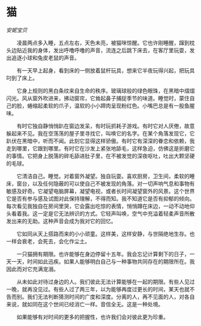 # 猫

*安妮宝贝*

　　凌晨两点多入睡，五点左右，天色未亮，被猫咪惊醒。它也许刚睡醒，蹿到枕头边贴近我的身体，发出呼噜呼噜的声音，流连之后跳下床去，在客厅里玩耍，发出追逐小球和兔皮老鼠的声音。

　　有一天早上起身，看到床的一侧放着鼠杆玩具，想来它半夜玩得兴起，把玩具叼到了床上。

　　它身上规则的黑白条纹来自生命的秩序。玻璃球般的绿色眼珠，在黑暗中熠熠闪光。风从窗外吹进来，拂动窗帘，它耸起鼻子捕捉季节的味道。睡觉时，蒙住自己的脸，蜷缩起柔软的爪子，温软的小小蹄肉呈现粉红色。小嘴巴总是有一股鱼腥味。

　　有时它独自静悄悄趴在窗边发呆，有时玩抓耗子游戏。有时它对人厌倦，故意躲起来不见。我在空荡荡的屋子里寻找它，叫唤它的名字。在某个角落发现它，它趴伏在黑暗中，听而不闻。此刻它显得这样骄傲。有时它有深深的眷恋和依赖，我走到哪里，它跟到哪里。有时它在沙发上紧张地舔毛，这样急迫，仿佛这是折磨它的事情。它把身上脱落的碎毛舔进肚子里，在不被发觉的深夜呕吐，吐出大颗坚硬的毛球。

　　它清洁自己。睡觉。对着窗外凝望。独自玩耍。喜欢厨房，卫生间，柔软的睡床，窗台，以及任何隐蔽的可以使自己不被发现的角落。对一切声响气息和事物有敏感及好奇。它凝望电脑屏幕，凝望电视，或者长时间凝望窗外的风景。这个世界它是否有参与感及试图对此保持理解，不得而知。我不知道它是否有抑郁的倾向。每次看见我独自在房间里哭，它会露出吃惊的表情，悄悄蹲在床边，一动不动地仰头看着我。这一定是它无法辨识的方式。它轻声叫唤，空气中充溢着轻柔声音所散发出来的无助。这种声音会成为我对它的回忆。

　　它如同从天上搭路而来的小小顽童。这样美，这样安静，与世隔绝地生存。也一样会衰老，会死去，会化作尘土。

　　一只猫拥有期限。也许能够在身边停留十五年。我会忘记计算剩下的日子，一天一天，时间如此迅疾。如果人能够明白自己与一种事物共同存在的期限所在。我因此而对它充满宠溺。

　　从未如此对待过身边的人。我们彼此无法计算能够在一起的期限。有些人见过一晚，就再没见过。有些人过了两三年，以为能够再度过更长的时间，某天也就不告而别。我们无法判断猜测时间的广度和深度。分离的人，再不见面的人，对各自来说，就如同在这个世间已经消亡一样。音信全无。这是一种处境。

　　如果能够有对时间的更多的把握性，也许我们会对彼此更为珍重。